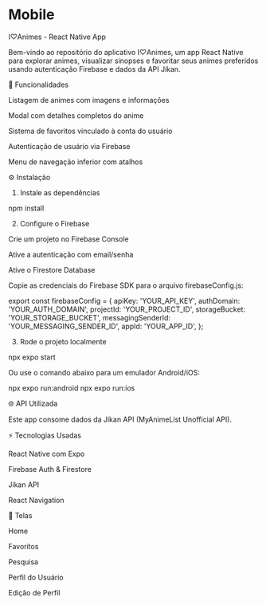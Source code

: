 # Mobile
I♡Animes - React Native App

Bem-vindo ao repositório do aplicativo I♡Animes, um app React Native para explorar animes, visualizar sinopses e favoritar seus animes preferidos usando autenticação Firebase e dados da API Jikan.

🚀 Funcionalidades

Listagem de animes com imagens e informações

Modal com detalhes completos do anime

Sistema de favoritos vinculado à conta do usuário

Autenticação de usuário via Firebase

Menu de navegação inferior com atalhos

⚙️ Instalação


1. Instale as dependências

 npm install

2. Configure o Firebase

Crie um projeto no Firebase Console

Ative a autenticação com email/senha

Ative o Firestore Database

Copie as credenciais do Firebase SDK para o arquivo firebaseConfig.js:

export const firebaseConfig = {
  apiKey: 'YOUR_API_KEY',
  authDomain: 'YOUR_AUTH_DOMAIN',
  projectId: 'YOUR_PROJECT_ID',
  storageBucket: 'YOUR_STORAGE_BUCKET',
  messagingSenderId: 'YOUR_MESSAGING_SENDER_ID',
  appId: 'YOUR_APP_ID',
};

3. Rode o projeto localmente

npx expo start

Ou use o comando abaixo para um emulador Android/iOS:

npx expo run:android
npx expo run:ios

🌐 API Utilizada

Este app consome dados da Jikan API (MyAnimeList Unofficial API).

⚡ Tecnologias Usadas

React Native com Expo

Firebase Auth & Firestore

Jikan API

React Navigation

🚪 Telas

Home

Favoritos

Pesquisa

Perfil do Usuário

Edição de Perfil
